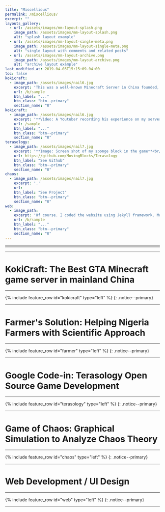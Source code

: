 ```yaml
---
title: "Miscellious"
permalink: /miscellious/
excerpt: ""
layouts_gallery:
  - url: /assets/images/mm-layout-splash.png
    image_path: /assets/images/mm-layout-splash.png
    alt: "splash layout example"
  - url: /assets/images/mm-layout-single-meta.png
    image_path: /assets/images/mm-layout-single-meta.png
    alt: "single layout with comments and related posts"
  - url: /assets/images/mm-layout-archive.png
    image_path: /assets/images/mm-layout-archive.png
    alt: "archive layout example"
last_modified_at: 2019-04-03T15:15:09-04:00
toc: false
kokicraft:
  - image_path: /assets/images/nail6.jpg
    excerpt: 'This was a well-known Minecraft Server in China founded, hosted, and coded by myself in my 13 years old. It was my first buesness creating $500 USD per month in 2014. The most challenging aspect in hosting the server is to learn different techniques to prevent DDoS attacks, use SQL Databases, optimize experience, handling relationships with other competators, and program a game. During the process, many players and developers who enjoyed my server joined the team and helped creating texture, videos, ect... for my server. It is one of the most exciting experience for me dare to intrude into adult-society.'
    url: /b/sample
    btn_label: "..."
    btn_class: "btn--primary"
    section_name: "0"
kokicraft:
  - image_path: /assets/images/nail6.jpg
    excerpt: '**Video: A Youtuber recording his experience on my server**<br/>---<br/>Time: `2014-2018`<br/>Achievements: `First Buesness Created by Myself` `344,941 players` `$500 USD/month`<br/><br/> >> This is a well-known Minecraft Server in China founded, hosted, and coded by myself. In my 13 years old, it was my first business creating $500 USD per month. I learned how to host a server, prevent DDoS attacks, use SQL Databases, optimize the experience, handling relationships with other competitors, and program a game. During the process, many players and developers who enjoyed my server joined the team and helped to create texture, videos, etc... for my server.'
    url: /sample
    btn_label: "..."
    btn_class: "btn--primary"
    section_name: "0"
terasology:
  - image_path: /assets/images/nail7.jpg
    excerpt: '**Image: Screen shot of my sponge block in the game**<br/>---<br/>Time: `2018`<br/>Achievements: `added another End Dimension in the game` `added sponge blocks in the game`<br/><br/> >> This highschool competition, organized by Google, divide real world problems from various companies into smaller tasks for competitor to pick and finish. I joined an open-source project on Github developing a game called Terasology. There, I implemented a new Sponge Block and a new End Biome using Java. Not only does it give me an award for recognition, it also tought me the method of tasks division that I used for prividing learning opportunities to novice in my robotics club. This way, they can merge with other team members easily.'
    url: https://github.com/MovingBlocks/Terasology
    btn_label: "See Github"
    btn_class: "btn--primary"
    section_name: "0"
chaos:
  - image_path: /assets/images/nail7.jpg
    excerpt: '.'
    url: 
    btn_label: "See Project"
    btn_class: "btn--primary"
    section_name: "0"
web:
  - image_path: 
    excerpt: 'Of course. I coded the website using Jekyll framework. Making icons, Web UI Design, Minecraft Inventory UI Design are also my strengths.'
    url: /b/sample
    btn_label: "..."
    btn_class: "btn--primary"
    section_name: "0"
---
```

<div style="background:#afafafcc;height:8px;"></div>

---
# KokiCraft: The Best GTA Minecraft game server in mainland China
---
{% include feature_row id="kokicraft" type="left" %}
{: .notice--primary}

---
# Farmer's Solution: Helping Nigeria Farmers with Scientific Approach
---
{% include feature_row id="farmer" type="left" %}
{: .notice--primary}


---
# Google Code-in: Terasology Open Source Game Development
---
{% include feature_row id="terasology" type="left" %}
{: .notice--primary}

---
# Game of Chaos: Graphical Simulation to Analyze Chaos Theory
---
{% include feature_row id="chaos" type="left" %}
{: .notice--primary}


---
# Web Development / UI Design
---
{% include feature_row id="web" type="left" %}
{: .notice--primary}

---